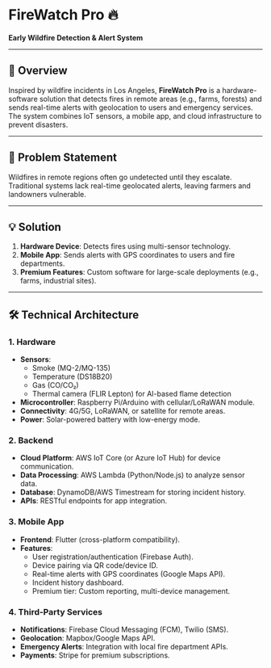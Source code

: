 # FireWatch Pro 🔥  
**Early Wildfire Detection & Alert System**  

---

## 📖 Overview  
Inspired by wildfire incidents in Los Angeles, **FireWatch Pro** is a hardware-software solution that detects fires in remote areas (e.g., farms, forests) and sends real-time alerts with geolocation to users and emergency services. The system combines IoT sensors, a mobile app, and cloud infrastructure to prevent disasters.  

---

## 🚨 Problem Statement  
Wildfires in remote regions often go undetected until they escalate. Traditional systems lack real-time geolocated alerts, leaving farmers and landowners vulnerable.  

---

## 💡 Solution  
1. **Hardware Device**: Detects fires using multi-sensor technology.  
2. **Mobile App**: Sends alerts with GPS coordinates to users and fire departments.  
3. **Premium Features**: Custom software for large-scale deployments (e.g., farms, industrial sites).  

---

## 🛠️ Technical Architecture  

### **1. Hardware**  
- **Sensors**:  
  - Smoke (MQ-2/MQ-135)  
  - Temperature (DS18B20)  
  - Gas (CO/CO₂)  
  - Thermal camera (FLIR Lepton) for AI-based flame detection  
- **Microcontroller**: Raspberry Pi/Arduino with cellular/LoRaWAN module.  
- **Connectivity**: 4G/5G, LoRaWAN, or satellite for remote areas.  
- **Power**: Solar-powered battery with low-energy mode.  

### **2. Backend**  
- **Cloud Platform**: AWS IoT Core (or Azure IoT Hub) for device communication.  
- **Data Processing**: AWS Lambda (Python/Node.js) to analyze sensor data.  
- **Database**: DynamoDB/AWS Timestream for storing incident history.  
- **APIs**: RESTful endpoints for app integration.  

### **3. Mobile App**  
- **Frontend**: Flutter (cross-platform compatibility).  
- **Features**:  
  - User registration/authentication (Firebase Auth).  
  - Device pairing via QR code/device ID.  
  - Real-time alerts with GPS coordinates (Google Maps API).  
  - Incident history dashboard.  
  - Premium tier: Custom reporting, multi-device management.  

### **4. Third-Party Services**  
- **Notifications**: Firebase Cloud Messaging (FCM), Twilio (SMS).  
- **Geolocation**: Mapbox/Google Maps API.  
- **Emergency Alerts**: Integration with local fire department APIs.  
- **Payments**: Stripe for premium subscriptions.  
